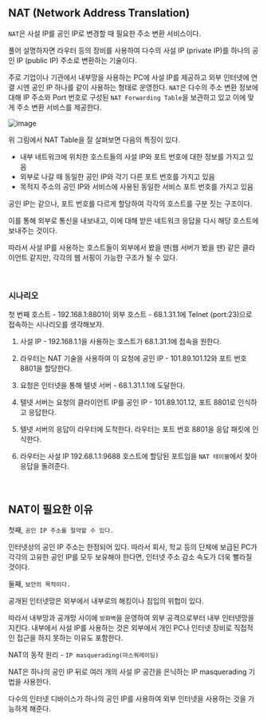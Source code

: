 ## NAT (Network Address Translation)

`NAT`은 사설 IP를 공인 IP로 변경할 때 필요한 주소 변환 서비스이다.

풀어 설명하자면 라우터 등의 장비를 사용하여 다수의 사설 IP (private IP)를 하나의 공인 IP (public IP) 주소로 변환하는 기술이다.

주로 기업이나 기관에서 내부망을 사용하는 PC에 사설 IP를 제공하고 외부 인터넷에 연결 시엔 공인 IP 하나를 같이 사용하는 형태로 운영한다. `NAT`은 다수의 주소 변환 정보에 대해 IP 주소와 Port 번호로 구성된 `NAT Forwarding Table`을 보관하고 있고 이에 맞게 주소 변환 서비스를 제공한다.

![image](https://github.com/H-sooyeon/TIL/assets/56586470/2bea5b83-dca3-4204-a8d6-06474e425781)


위 그림에서 NAT Table을 잘 살펴보면 다음의 특징이 있다.

- 내부 네트워크에 위치한 호스트들의 사설 IP와 포트 번호에 대한 정보를 가지고 있음
- 외부로 나갈 때 동일한 공인 IP와 각기 다른 포트 번호를 가지고 있음
- 목적지 주소의 공인 IP와 서비스에 사용된 동일한 서비스 포트 번호를 가지고 있음

공인 IP는 같으나, 포트 번호를 다르게 할당하여 각각의 호스트를 구분 짓는 구조이다.

이를 통해 외부로 통신을 내보내고, 이에 대해 받은 네트워크 응답을 다시 해당 호스트에 보내주는 것이다.

따라서 사설 IP를 사용하는 호스트들이 외부에서 봤을 땐(웹 서버가 봤을 땐) 같은 클라이언트 같지만, 각각의 웹 서핑이 가능한 구조가 될 수 있다.

<br />

### 시나리오

첫 번째 호스트 - 192.168.1:8801이 외부 호스트 - 68.1.31.1에 Telnet (port:23)으로 접속하는 시나리오를 생각해보자.

1. 사설 IP - 192.168.1.1을 사용하는 호스트가 68.1.31.1에 접속을 원한다.

2. 라우터는 NAT 기술을 사용하여 이 요청에 공인 IP - 101.89.101.12와 포트 번호 8801을 할당한다.

3. 요청은 인터넷을 통해 텔넷 서버 - 68.1.31.1.1에 도달한다.

4. 텔넷 서버는 요청의 클라이언트 IP를 공인 IP - 101.89.101.12, 포트 8801로 인식하고 응답한다.

5. 텔넷 서버의 응답이 라우터에 도착한다. 라우터는 포트 번호 8801을 응답 패킷에 인식한다.

6. 라우터는 사설 IP 192.68.1.1:9688 호스트에 할당된 포트임을 `NAT 테이블`에서 찾아 응답을 돌려준다.

<br />

## NAT이 필요한 이유

첫째, `공인 IP 주소를 절약할 수 있다.`

인터넷상의 공인 IP 주소는 한정되어 있다. 따라서 회사, 학교 등의 단체에 보급된 PC가 각각의 고유한 공인 IP를 모두 보유해야 한다면, 인터넷 주소 감소 속도가 더욱 빨라질 것이다.

둘째, `보안의 목적이다.`

공개된 인터넷망은 외부에서 내부로의 해킹이나 침입의 위헙이 있다.

따라서 내부망과 공개망 사이에 `방화벽`을 운영하여 외부 공격으로부터 내부 인터넷망을 지킨다. 내부에서 사설 IP를 사용하는 것은 외부에서 개인 PC나 인터넷 장비로 직접적인 접근을 하지 못하는 이유도 포함한다.

NAT의 동작 원리 - `IP masquerading(마스쿼레이딩)`

NAT은 하나의 공인 IP 뒤로 여러 개의 사설 IP 공간을 은닉하는 IP masquerading 기법을 사용한다.

다수의 인터넷 디바이스가 하나의 공인 IP를 사용하여 외부 인터넷을 사용하는 것을 가능하게 해준다.
